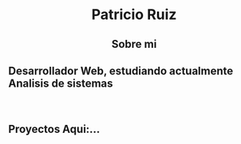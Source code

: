 # <h1 align = center>Patricio Ruiz</h1>
<h2 align = center>Sobre mi<h2>
<p align = left> Desarrollador Web, estudiando actualmente Analisis de sistemas</p> </br>
<p align = left>Proyectos Aqui:...</p>
